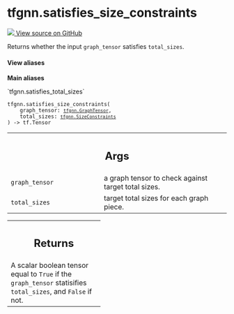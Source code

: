 # tfgnn.satisfies_size_constraints

<!-- Insert buttons and diff -->

<a target="_blank" href="https://github.com/tensorflow/gnn/tree/master/tensorflow_gnn/graph/padding_ops.py#L188-L213">
<img src="https://www.tensorflow.org/images/GitHub-Mark-32px.png" /> View source
on GitHub </a>

Returns whether the input `graph_tensor` satisfies `total_sizes`.

<section class="expandable">
  <h4 class="showalways">View aliases</h4>
  <p>
<b>Main aliases</b>
<p>`tfgnn.satisfies_total_sizes`</p>
</p>
</section>

<pre class="devsite-click-to-copy prettyprint lang-py tfo-signature-link">
<code>tfgnn.satisfies_size_constraints(
    graph_tensor: <a href="../tfgnn/GraphTensor.md"><code>tfgnn.GraphTensor</code></a>,
    total_sizes: <a href="../tfgnn/SizeConstraints.md"><code>tfgnn.SizeConstraints</code></a>
) -> tf.Tensor
</code></pre>

<!-- Placeholder for "Used in" -->
<!-- Tabular view -->

 <table class="responsive fixed orange">
<colgroup><col width="214px"><col></colgroup>
<tr><th colspan="2"><h2 class="add-link">Args</h2></th></tr>

<tr>
<td>
<code>graph_tensor</code><a id="graph_tensor"></a>
</td>
<td>
a graph tensor to check against target total sizes.
</td>
</tr><tr>
<td>
<code>total_sizes</code><a id="total_sizes"></a>
</td>
<td>
target total sizes for each graph piece.
</td>
</tr>
</table>

<!-- Tabular view -->

 <table class="responsive fixed orange">
<colgroup><col width="214px"><col></colgroup>
<tr><th colspan="2"><h2 class="add-link">Returns</h2></th></tr>
<tr class="alt">
<td colspan="2">
A scalar boolean tensor equal to <code>True</code> if the <code>graph_tensor</code> statisifies
<code>total_sizes</code>, and <code>False</code> if not.
</td>
</tr>

</table>
